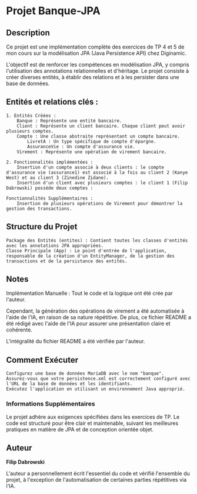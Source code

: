 <h1>Projet Banque-JPA</h1>

<h2>Description</h2>
Ce projet est une implémentation complète des exercices de TP 4 et 5 de mon cours sur la modélisation JPA (Java Persistence API) chez Diginamic.

L'objectif est de renforcer les compétences en modélisation JPA, y compris l'utilisation des annotations relationnelles et d'héritage. Le projet consiste à créer diverses entités, à établir des relations et à les persister dans une base de données.

<h2>Entités et relations clés :</h2>

    1. Entités Créées :
        Banque : Représente une entité bancaire.
        Client : Représente un client bancaire. Chaque client peut avoir plusieurs comptes.
        Compte : Une classe abstraite représentant un compte bancaire.
            LivretA : Un type spécifique de compte d'épargne.
            AssuranceVie : Un compte d'assurance vie.
        Virement : Représente une opération de virement bancaire.

    2. Fonctionnalités implémentées :
        Insertion d'un compte associé à deux clients : le compte d'assurance vie (assurance1) est associé à la fois au client 2 (Kanye West) et au client 3 (Zinedine Zidane).
        Insertion d'un client avec plusieurs comptes : le client 1 (Filip Dabrowski) possède deux comptes :

    Fonctionnalités Supplémentaires :
        Insertion de plusieurs opérations de Virement pour démontrer la gestion des transactions.

<h2>Structure du Projet</h2>

    Package des Entités (entites) : Contient toutes les classes d'entités avec les annotations JPA appropriées.
    Classe Principale (App) : Le point d'entrée de l'application, responsable de la création d'un EntityManager, de la gestion des transactions et de la persistance des entités.

<h2>Notes</h2>
Implémentation Manuelle : Tout le code et la logique ont été crée par l'auteur. 

Cependant, la génération des opérations de virement a été automatisée à l'aide de l'IA, en raison de sa nature répétitive. De plus, ce fichier README a été rédigé avec l'aide de l'IA pour assurer une présentation claire et cohérente.

L'intégralité du fichier README a été vérifiée par l'auteur.

<h2>Comment Exécuter</h2>

    Configurez une base de données MariaDB avec le nom "banque".
    Assurez-vous que votre persistence.xml est correctement configuré avec l'URL de la base de données et les identifiants.
    Exécutez l'application en utilisant un environnement Java approprié.

<h3>Informations Supplémentaires</h3>

Le projet adhère aux exigences spécifiées dans les exercices de TP. Le code est structuré pour être clair et maintenable, suivant les meilleures pratiques en matière de JPA et de conception orientée objet.

<h2>Auteur</h2>

<b>Filip Dabrowski</b>

L'auteur a personnellement écrit l'essentiel du code et vérifié l'ensemble du projet, à l'exception de l'automatisation de certaines parties répétitives via l'IA.